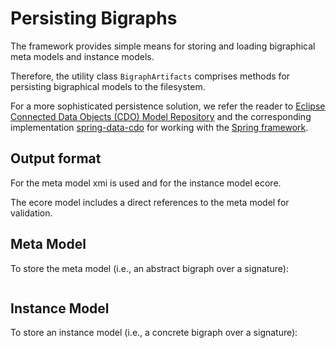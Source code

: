 # Persisting Bigraphs

The framework provides simple means for storing and loading bigraphical
meta models and instance models.

Therefore, the utility class `BigraphArtifacts` comprises methods for
persisting bigraphical models to the filesystem.

For a more sophisticated persistence solution, we refer the reader to 
[Eclipse Connected Data Objects (CDO) Model Repository](https://projects.eclipse.org/projects/modeling.emf.cdo) 
and the corresponding implementation [spring-data-cdo]() for working
with the [Spring framework](https://spring.io/). 

## Output format

For the meta model xmi is used and for the instance model ecore.

The ecore model includes a direct references to the meta model for validation.



## Meta Model

To store the meta model (i.e., an abstract bigraph over a signature):

```java

```


## Instance Model

To store an instance model (i.e., a concrete bigraph over a signature):

```java

```



